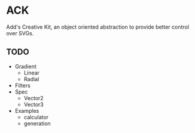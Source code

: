 # ACK

Add's Creative Kit, an object oriented abstraction to provide better control over SVGs.

## TODO

- Gradient
  - Linear
  - Radial
- Filters
- Spec
  - Vector2
  - Vector3
- Examples
  - calculator
  - generation
